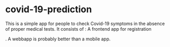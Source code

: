 # covid-19-prediction
This is a simple app for people to check Covid-19 symptoms in the absence of proper medical tests.
It consists of :
A frontend app for registration

. A webbapp is probably better than a mobile app. 

